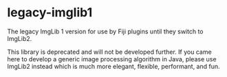 legacy-imglib1
==============

The legacy ImgLib 1 version for use by Fiji plugins until they switch to ImgLib2.

This library is deprecated and will not be developed further.  If you came here to develop a generic image processing algorithm in Java, please use ImgLib2 instead which is much more elegant, flexible, performant, and fun.
